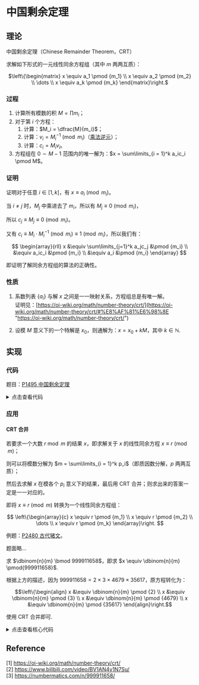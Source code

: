 # 中国剩余定理

## 理论

中国剩余定理（Chinese Remainder Theorem，CRT）

求解如下形式的一元线性同余方程组（其中 $m$ 两两互质）：

<center>$\left\{\begin{matrix}
x \equiv a_1 \pmod {m_1} \\
x \equiv a_2 \pmod {m_2} \\
  \dots \\
x \equiv a_k \pmod {m_k}
\end{matrix}\right.$</center>

### 过程

1.  计算所有模数的积 $M = \prod m_i$；
2.  对于第 $i$ 个方程：
    1.  计算：$M_i = \dfrac{M}{m_i}$；
    2.  计算：$v_i = {M_i}^{-1} \pmod{m_i}$（[乘法逆元](https://www.cnblogs.com/RainPPR/p/linear-congruence-equation-and-inverse.html#%E4%B9%98%E6%B3%95%E9%80%86%E5%85%83)）；
    3.  计算：$c_i = M_iv_i$。
3.  方程组在 $0 \sim M - 1$ 范围内的唯一解为：$x = \sum\limits_{i = 1}^k a_ic_i \pmod M$。

### 证明

证明对于任意 $i \in [1, k]$，有 $x\equiv a_i \pmod {m_i}$。

当 $i\neq j$ 时，$M_j$ 中乘进去了 $m_i$，所以有 $M_j \equiv 0 \pmod {m_i}$，

所以 $c_j \equiv M_j \equiv 0 \pmod {m_i}$。

又有 $c_i \equiv M_i \cdot {M_i}^{-1} \pmod{m_i} \equiv 1 \pmod {m_i}$，所以我们有：

$$
\begin{array}{rll}
x &\equiv \sum\limits_{j=1}^k a_jc_j &\pmod {m_i} \\
  &\equiv a_ic_i &\pmod {m_i} \\
  &\equiv a_i &\pmod {m_i}
\end{array}
$$

即证明了解同余方程组的算法的正确性。

### 性质

1. 系数列表 $\{a_i\}$ 与解 $x$ 之间是一一映射关系，方程组总是有唯一解。  
	证明见：[https://oi-wiki.org/math/number-theory/crt/](https://oi-wiki.org/math/number-theory/crt/#%E8%AF%81%E6%98%8E "https://oi-wiki.org/math/number-theory/crt/")

2. 设模 $M$ 意义下的一个特解是 $x_0$，则通解为：$x = x_0 + kM$，其中 $k \in \mathbb N$.

## 实现

### 代码

题目：[P1495 中国剩余定理](https://www.luogu.com.cn/problem/P1495 "P1495 中国剩余定理")

<details>
<summary>点击查看代码</summary>

```cpp
const int N = 10;

ll exgcd(ll a, ll b, ll &x, ll &y, ll d = 0)
{
    if (b == 0)
        x = 1, y = 0, d = a;
    else
        d = exgcd(b, a % b, y, x), y -= a / b * x;
    return d;
}

ll inv(ll a, const ll m, ll x = 0, ll y = 0)
{
    exgcd(a, m, x, y);
    return (x % m + m) % m;
}

int a[N], m[N];

int main()
{
    int n = rr;

    ll mul = 1;
    for (int i = 1; i <= n; ++i)
        m[i] = rr, a[i] = rr, mul *= m[i];

    ll x = 0;
    for (int i = 1; i <= n; ++i)
    {
        ll t = mul / m[i], c = inv(t, m[i]);
        x = (x + a[i] * t % mul * c % mul) % mul;
    }

    printf("%lld\n", x);
    return 0;
}
```
</details>

### 应用

#### CRT 合并

若要求一个大数 $r \bmod m$ 的结果 $x$，即求解关于 $x$ 的线性同余方程 $x \equiv r \pmod m$；

则可以将模数分解为 $m = \sum\limits_{i = 1}^k p_i$（即质因数分解，$p$ 两两互质）；

然后去求解 $x$ 在模各个 $p_i$ 意义下的结果，最后用 CRT 合并；则求出来的答案一定是一一对应的。

即将 $x \equiv r \pmod m$ 转换为一个线性同余方程组：

$$
\left\{\begin{array}{c}
x \equiv r \pmod {m_1} \\
x \equiv r \pmod {m_2} \\
  \dots \\
x \equiv r \pmod {m_k}
\end{array}\right.
$$

例题：[P2480 古代猪文](https://www.luogu.com.cn/problem/P2480 "P2480 古代猪文")。

题面略...

求 $\dbinom{n}{m} \bmod 999911658$，即求 $x \equiv \dbinom{n}{m} \pmod{999911658}$.

根据上方的描述，因为 $999911658 = 2 \times 3 \times 4679 \times 35617$，原方程转化为：

$$\left\{\begin{align}
x &\equiv \dbinom{n}{m} \pmod {2} \\
x &\equiv \dbinom{n}{m} \pmod {3} \\
x &\equiv \dbinom{n}{m} \pmod {4679} \\
x &\equiv \dbinom{n}{m} \pmod {35617}
\end{align}\right.$$

使用 CRT 合并即可.

<details>
<summary>点击查看核心代码</summary>

```cpp
// ...
const int N = 35620;

const ll MOD1 = 999911659;
const ll MOD2 = 999911658;

const ll m[4] = {2, 3, 4679, 35617};
const ll r[4] = {499955829, 333303886, 289138806, 877424796};	// 即 c[i]

// ...
int main()
{
    int n = rr, g = rr;
    if (g % MOD1 == 0)
        printf("0\n"), exit(0);

    // 分解质因数至 dv 数组...
    ll x = 0;
    for (int i = 0; i < 4; ++i)
    {
        MOD = m[i];

        // 预处理模 MOD 意义下的逆元...
        for (int j : dv)
            x = (x + lucas(n, j) * r[i] % MOD2) % MOD2;
    }

    ll r = qpow(g, x, MOD1);
    printf("%lld\n", r);
    return 0;
}
```
</details>

## Reference

[1] <https://oi-wiki.org/math/number-theory/crt/>  
[2] <https://www.bilibili.com/video/BV1AN4y1N7Su/>  
[3] <https://numbermatics.com/n/999911658/>
